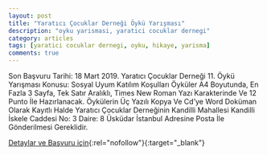 ```yaml
---
layout: post
title: "Yaratıcı Çocuklar Derneği Öykü Yarışması"
description: "oyku yarismasi, yaratici cocuklar dernegi"
category: articles
tags: [yaratici cocuklar dernegi, oyku, hikaye, yarisma]
comments: true
---
```


Son Başvuru Tarihi: 18 Mart 2019.
Yaratıcı Çocuklar Derneği 11. Öykü Yarışması Konusu: Sosyal Uyum
Katılım Koşulları
Öyküler A4 Boyutunda, En Fazla 3 Sayfa, Tek Satır Aralıklı, Times New Roman Yazı Karakterinde Ve 12 Punto İle Hazırlanacak.
Öykülerin Üç Yazılı Kopya Ve Cd’ye Word Doküman Olarak Kayıtlı Halde Yaratıcı Çocuklar Derneğinin Kandilli Mahallesi Kandilli İskele Caddesi No: 3 Daire: 8 Üsküdar İstanbul Adresine Posta İle Gönderilmesi Gereklidir.

[Detaylar ve Başvuru için](https://www.guncel-egitim.org/yaratici-cocuklar-dernegi-oyku-yarismasi/?utm_source=edebiyatyarismalari.com&utm_medium=affiliate){:rel="nofollow"}{:target="_blank"}